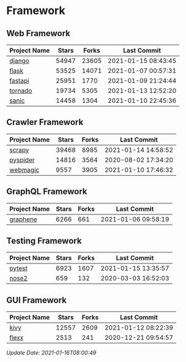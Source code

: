 # Framework

## Web Framework
| Project Name | Stars | Forks | Last Commit |
| ------------ | ----- | ----- | ----------- |
| [django](https://github.com/django/django) | 54947 | 23605 | 2021-01-15 08:43:45 |
| [flask](https://github.com/pallets/flask) | 53525 | 14071 | 2021-01-07 00:57:31 |
| [fastapi](https://github.com/tiangolo/fastapi) | 25951 | 1770 | 2021-01-09 21:24:44 |
| [tornado](https://github.com/tornadoweb/tornado) | 19734 | 5305 | 2021-01-13 12:52:20 |
| [sanic](https://github.com/sanic-org/sanic) | 14458 | 1304 | 2021-01-10 22:45:36 |

## Crawler Framework
| Project Name | Stars | Forks | Last Commit |
| ------------ | ----- | ----- | ----------- |
| [scrapy](https://github.com/scrapy/scrapy) | 39468 | 8985 | 2021-01-14 14:58:52 |
| [pyspider](https://github.com/binux/pyspider) | 14816 | 3564 | 2020-08-02 17:34:20 |
| [webmagic](https://github.com/code4craft/webmagic) | 9557 | 3905 | 2021-01-10 17:46:32 |

## GraphQL Framework
| Project Name | Stars | Forks | Last Commit |
| ------------ | ----- | ----- | ----------- |
| [graphene](https://github.com/graphql-python/graphene) | 6266 | 661 | 2021-01-06 09:58:19 |

## Testing Framework
| Project Name | Stars | Forks | Last Commit |
| ------------ | ----- | ----- | ----------- |
| [pytest](https://github.com/pytest-dev/pytest) | 6923 | 1607 | 2021-01-15 13:35:57 |
| [nose2](https://github.com/nose-devs/nose2) | 659 | 132 | 2020-03-03 16:52:03 |

## GUI Framework
| Project Name | Stars | Forks | Last Commit |
| ------------ | ----- | ----- | ----------- |
| [kivy](https://github.com/kivy/kivy) | 12557 | 2609 | 2021-01-12 08:22:39 |
| [flexx](https://github.com/flexxui/flexx) | 2513 | 241 | 2020-12-21 09:54:57 |

*Update Date: 2021-01-16T08:00:49*